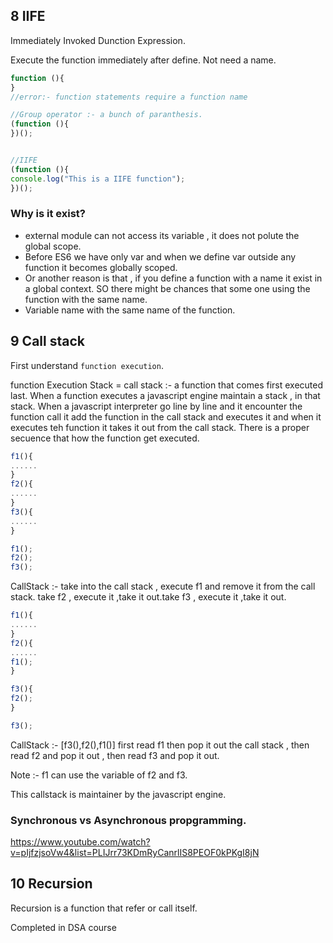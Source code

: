 ## 8 IIFE

Immediately Invoked Dunction Expression.

Execute the function immediately after define.
Not need a name.

```javascript
function (){
}
//error:- function statements require a function name

//Group operator :- a bunch of paranthesis. 
(function (){
})();


//IIFE
(function (){
console.log("This is a IIFE function");
})();

```

### Why is it exist?

- external module can not access its variable , it does not polute the global scope.
- Before ES6 we have only var and when we define var outside any function it becomes globally scoped.
- Or another reason is that , if you define a function with a name it exist in a global context. SO there might be chances that some one using  the function with the same name.
- Variable name  with the same name of the function.

## 9 Call stack

First understand `function execution`. 

function Execution Stack = call stack :- a function that comes first executed last. 
When a function executes a javascript engine maintain a stack , in that stack.
When a javascript interpreter go line by line and it encounter the function call it add the function in the call stack and executes it and when it executes teh function it takes it out from the call stack. 
There is  a proper secuence that how the function get executed. 


```javascript
f1(){
......
}
f2(){
......
}
f3(){
......
}

f1();
f2();
f3();

```
CallStack :- take into the call stack , execute f1 and remove it from the call stack. take f2 , execute it ,take it out.take f3 , execute it ,take it out.



```javascript
f1(){
......
}
f2(){
......
f1();
}

f3(){
f2();
}

f3();

```

CallStack :- [f3(),f2(),f1()] first read f1 then pop it out the call stack , then read f2 and pop it out , then read f3 and pop it out.

Note :- f1 can use the variable of f2 and f3. 

This callstack is maintainer by the javascript engine. 

### Synchronous vs Asynchronous propgramming. 
https://www.youtube.com/watch?v=pIjfzjsoVw4&list=PLIJrr73KDmRyCanrlIS8PEOF0kPKgI8jN


## 10 Recursion 

Recursion is a function that refer or call itself. 

Completed in DSA course 

















